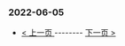 ### 2022-06-05 
 

- [ < 上一页 ](https://github.com/able8/weibo-hot-record/blob/master/2022-06-04.md) -------- [ 下一页 > ](https://github.com/able8/weibo-hot-record/blob/master/2022-06-06.md)